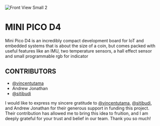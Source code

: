 ![Front View Small 2](https://user-images.githubusercontent.com/68147207/211164827-a1eaafb7-916f-492c-8c5f-a0628b4665c6.jpg)
# MINI PICO D4
Mini Pico D4 is an incredibly compact development board for IoT and embedded systems that is about the size of a coin, but comes packed with useful features like an IMU, two temperature sensors, a hall effect sensor and small programmable rgb for indicator 

## CONTRIBUTORS

- [@vincentutama](https://www.github.com/vincentutama)
- Andrew Jonathan
- [@sitibudi](https://github.com/sitibudi)

I would like to express my sincere gratitude to [@vincentutama](https://www.github.com/vincentutama), [@sitibudi](https://github.com/sitibudi), and Andrew Jonathan for their generous support in funding this project. Their contribution has allowed me to bring this  idea to fruition, and I am deeply grateful for your trust and belief in our team. Thank you so much!
